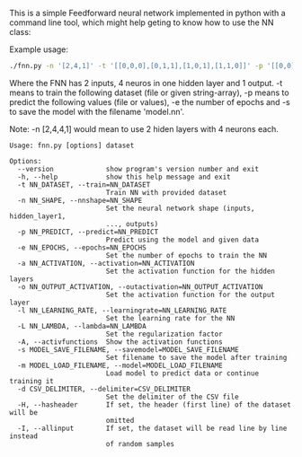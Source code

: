 This is a simple Feedforward neural network implemented in python with a command line tool, which might help geting to know how to use the NN class:

Example usage: 

``` sh
./fnn.py -n '[2,4,1]' -t '[[0,0,0],[0,1,1],[1,0,1],[1,1,0]]' -p '[[0,0],[0,1],[1,0],[1,1]]' -e 50000 -s model.nn

```

Where the FNN has 2 inputs, 4 neuros in one hidden layer and 1 output. -t means to train the following dataset (file or given string-array), -p means to predict the following values (file or values), -e the number of epochs and -s to save the model with the filename 'model.nn'.

Note: -n [2,4,4,1] would mean to use 2 hiden layers with 4 neurons each.

```
Usage: fnn.py [options] dataset

Options:
  --version             show program's version number and exit
  -h, --help            show this help message and exit
  -t NN_DATASET, --train=NN_DATASET
                        Train NN with provided dataset
  -n NN_SHAPE, --nnshape=NN_SHAPE
                        Set the neural network shape (inputs, hidden_layer1,
                        ..., outputs)
  -p NN_PREDICT, --predict=NN_PREDICT
                        Predict using the model and given data
  -e NN_EPOCHS, --epochs=NN_EPOCHS
                        Set the number of epochs to train the NN
  -a NN_ACTIVATION, --activation=NN_ACTIVATION
                        Set the activation function for the hidden layers
  -o NN_OUTPUT_ACTIVATION, --outactivation=NN_OUTPUT_ACTIVATION
                        Set the activation function for the output layer
  -l NN_LEARNING_RATE, --learningrate=NN_LEARNING_RATE
                        Set the learning rate for the NN
  -L NN_LAMBDA, --lambda=NN_LAMBDA
                        Set the regularization factor
  -A, --activfunctions  Show the activation functions
  -s MODEL_SAVE_FILENAME, --savemodel=MODEL_SAVE_FILENAME
                        Set filename to save the model after training
  -m MODEL_LOAD_FILENAME, --model=MODEL_LOAD_FILENAME
                        Load model to predict data or continue training it
  -d CSV_DELIMITER, --delimiter=CSV_DELIMITER
                        Set the delimiter of the CSV file
  -H, --hasheader       If set, the header (first line) of the dataset will be
                        omitted
  -I, --allinput        If set, the dataset will be read line by line instead
                        of random samples

```
